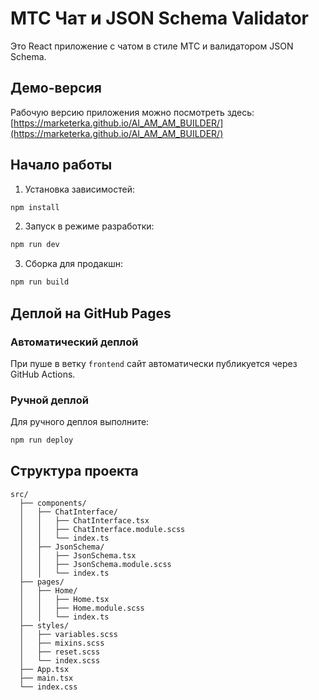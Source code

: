 # МТС Чат и JSON Schema Validator

Это React приложение с чатом в стиле МТС и валидатором JSON Schema.

## Демо-версия

Рабочую версию приложения можно посмотреть здесь: [https://marketerka.github.io/AI_AM_AM_BUILDER/](https://marketerka.github.io/AI_AM_AM_BUILDER/)

## Начало работы

1. Установка зависимостей:
```bash
npm install
```

2. Запуск в режиме разработки:
```bash
npm run dev
```

3. Сборка для продакшн:
```bash
npm run build
```

## Деплой на GitHub Pages

### Автоматический деплой
При пуше в ветку `frontend` сайт автоматически публикуется через GitHub Actions.

### Ручной деплой
Для ручного деплоя выполните:

```bash
npm run deploy
```

## Структура проекта

```
src/
  ├── components/
  │   ├── ChatInterface/
  │   │   ├── ChatInterface.tsx
  │   │   ├── ChatInterface.module.scss
  │   │   └── index.ts
  │   ├── JsonSchema/
  │   │   ├── JsonSchema.tsx
  │   │   ├── JsonSchema.module.scss
  │   │   └── index.ts
  ├── pages/
  │   ├── Home/
  │   │   ├── Home.tsx
  │   │   ├── Home.module.scss
  │   │   └── index.ts
  ├── styles/
  │   ├── variables.scss
  │   ├── mixins.scss
  │   ├── reset.scss
  │   └── index.scss
  ├── App.tsx
  ├── main.tsx
  └── index.css
```